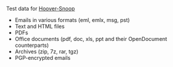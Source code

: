 Test data for [Hoover-Snoop](https://github.com/liquidinvestigations/hoover-snoop2)

* Emails in various formats (eml, emlx, msg, pst)
* Text and HTML files
* PDFs
* Office documents (pdf, doc, xls, ppt and their OpenDocument counterparts)
* Archives (zip, 7z, rar, tgz)
* PGP-encrypted emails

